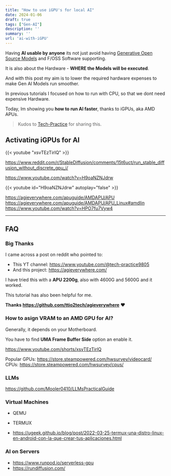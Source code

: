 ```yaml
---
title: "How to use iGPU's for local AI" 
date: 2024-01-06
draft: true
tags: ["Gen-AI"]
description: ''
summary: ''
url: 'ai-with-iGPU'
---
```


<!-- Doesn't ROCm support AMD's integrated GPU (APU)? #2216
https://github.com/ROCm/ROCm/issues/2216 -->

Having **AI usable by anyone** its not just avoid having [Generative Open Source Models](https://fossengineer.com/tags/gen-ai/) and F/OSS Software supporting.

It is also about the Hardware - **WHERE the Models will be executed**.

And with this post my aim is to lower the required hardware expenses to make Gen AI Models run smoother.

In previous tutorials I focused on how to run with CPU, so that we dont need expensive Hardware.

Today, Im showing you **how to run AI faster**, thanks to iGPUs, aka AMD APUs.

> Kudos to [Tech-Practice](#big-thanks) for sharing this.

## Activating iGPUs for AI

<!-- https://youtube.com/shorts/xsvTEzTirlQ -->

{{< youtube "xsvTEzTirlQ" >}}


<https://www.reddit.com/r/StableDiffusion/comments/15t6uct/run_stable_diffusion_without_discrete_gpu_i/>

https://www.youtube.com/watch?v=H9oaNZNJdrw

{{< youtube id="H9oaNZNJdrw" autoplay="false" >}}

<https://agieverywhere.com/apuguide/AMDAPU/APU>
<https://agieverywhere.com/apuguide/AMDAPU/APU_Linux#amdlin>
<https://www.youtube.com/watch?v=HPO7fu7Vyw4>

---

## FAQ

### Big Thanks

I came across a post on reddit who pointed to:

* This YT channel: <https://www.youtube.com/@tech-practice9805>
* And this project: <https://agieverywhere.com/>

I have tried this with a **APU 2200g**, also with 4600G and 5600G and it worked.

This tutorial has also been helpful for me.

**Thanks https://github.com/ttio2tech/agieverywhere** ❤️

### How to asign VRAM to an AMD GPU for AI?

Generally, it depends on your Motherboard.

You have to find **UMA Frame Buffer Side** option an enable it.

https://www.youtube.com/shorts/xsvTEzTirlQ

Popular GPUs: <https://store.steampowered.com/hwsurvey/videocard/>
CPUs: <https://store.steampowered.com/hwsurvey/cpus/>

### LLMs

<https://github.com/Mooler0410/LLMsPracticalGuide>


<!-- ### What can I use to run BIG AI Models?

* RunPOD
* MassedCompute -->

### Virtual Machines

* QEMU

* TERMUX

* https://ugeek.github.io/blog/post/2022-03-25-termux-una-distro-linux-en-android-con-la-que-crear-tus-aplicaciones.html


### AI on Servers

* https://www.runpod.io/serverless-gpu
* https://rundiffusion.com/